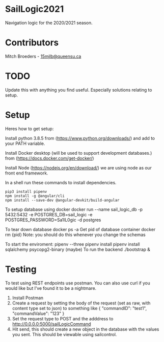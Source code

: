 
# SailLogic2021
Navigation logic for the 2020/2021 season.

# Contributors
Mitch Broeders - 15mjlb@queensu.ca

# TODO
Update this with anything you find useful. Especially solutions relating to setup.

# Setup
Heres how to get setup:

Install python 3.8.5 from (https://www.python.org/downloads/) and add to your PATH variable.

Install Docker desktop (will be used to support development databases.) from (https://docs.docker.com/get-docker/)

Install Node (https://nodejs.org/en/download/) we are using node as our front end framework.

In a shell run these commands to install dependencies.

    pip3 install pipenv
    npm install -g @angular/cli
    npm install --save-dev @angular-devkit/build-angular

To setup database using docker
    docker run --name sail_logic_db     -p 5432:5432     -e POSTGRES_DB=sail_logic     -e POSTGRES_PASSWORD=Sa1lL0gic     -d postgres

To tear down database
    docker ps -a 
        Get pid of database container
        docker rm {pid}
    Note: you should do this whenever you change the schemas

To start the enviroment:
pipenv --three
pipenv install 
pipenv install sqlalchemy psycopg2-binary
    (maybe)
To run the backend
    ./bootstrap &

# Testing
To test using REST endpoints use postman. You can also use curl if you would like but I've found it to be a nightmare.

1. Install Postman
2. Create a request by setting the body of the request (set as raw, with content type set to json) to something like
    {
    "commandID": "test1",
    "commandValue": "123"
    }  
3.  Set the request type to POST and the adddress to http://0.0.0.0:5000/sailLogicCommand
4.  Hit send, this should create a new object in the database with the values you sent. This should be viewable using sailcontrol.

